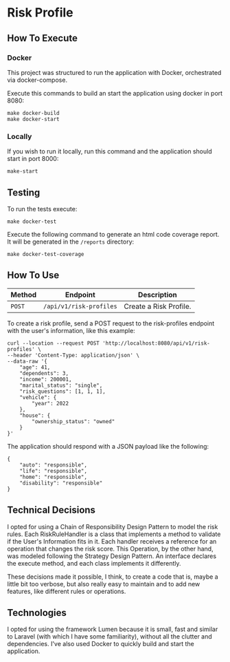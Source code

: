 # Risk Profile

## How To Execute

### Docker

This project was structured to run the application with Docker, orchestrated via docker-compose.

Execute this commands to build an start the application using docker in port 8080:

```
make docker-build
make docker-start
```

### Locally

If you wish to run it locally, run this command and the application should start in port 8000:

```
make-start
```

## Testing

To run the tests execute:

```
make docker-test
```

Execute the following command to generate an html code coverage report. It will be generated in the `/reports` directory:

```
make docker-test-coverage
```


## How To Use

| Method   | Endpoint                                 | Description                              |
| -------- | ---------------------------------------- | ---------------------------------------- |
| `POST`   | `/api/v1/risk-profiles`                  | Create a Risk Profile.                   |

To create a risk profile, send a POST request to the risk-profiles endpoint with the user's information, like this example:

```
curl --location --request POST 'http://localhost:8080/api/v1/risk-profiles' \
--header 'Content-Type: application/json' \
--data-raw '{
    "age": 41,
    "dependents": 3,
    "income": 200001,
    "marital_status": "single",
    "risk_questions": [1, 1, 1],
    "vehicle": {
        "year": 2022
    },
    "house": {
        "ownership_status": "owned"
    }
}'
```

The application should respond with a JSON payload like the following:

```
{
    "auto": "responsible",
    "life": "responsible",
    "home": "responsible",
    "disability": "responsible"
}
```

## Technical Decisions

I opted for using a Chain of Responsibility Design Pattern to model the risk rules. Each RiskRuleHandler is a class that implements a method to validate if the User's Information fits in it. Each handler receives a reference for an operation that changes the risk score. This Operation, by the other hand, was modeled following the Strategy Design Pattern. An interface declares the execute method, and each class implements it differently.

These decisions made it possible, I think, to create a code that is, maybe a little bit too verbose, but also really easy to maintain and to add new features, like different rules or operations.

## Technologies

I opted for using the framework Lumen because it is small, fast and similar to Laravel (with which I have some familiarity), without all the clutter and dependencies. I've also used Docker to quickly build and start the application.